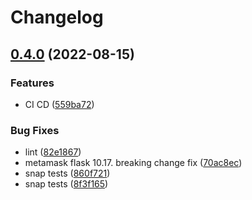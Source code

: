 # Changelog

## [0.4.0](https://github.com/w3f-grants-archive/metamask-snap-polkadot/compare/polkadot-snap-v0.3.0...polkadot-snap-v0.4.0) (2022-08-15)


### Features

* CI CD ([559ba72](https://github.com/w3f-grants-archive/metamask-snap-polkadot/commit/559ba722def6b5a95360d4f5daead1bdabb27f82))


### Bug Fixes

* lint ([82e1867](https://github.com/w3f-grants-archive/metamask-snap-polkadot/commit/82e1867e09eb420839b4c2360ba60ce0677645fc))
* metamask flask 10.17. breaking change fix ([70ac8ec](https://github.com/w3f-grants-archive/metamask-snap-polkadot/commit/70ac8ec42fa2873c34d59ed49e7c04d26b5163f1))
* snap tests ([860f721](https://github.com/w3f-grants-archive/metamask-snap-polkadot/commit/860f721e202b37f2e9c41b0f1392074b7debdde6))
* snap tests ([8f3f165](https://github.com/w3f-grants-archive/metamask-snap-polkadot/commit/8f3f165d43af9d8a2fff3cd21251ba7a9ddab7cb))
